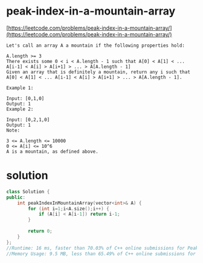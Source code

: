 # peak-index-in-a-mountain-array

[https://leetcode.com/problems/peak-index-in-a-mountain-array/](https://leetcode.com/problems/peak-index-in-a-mountain-array/)

```
Let's call an array A a mountain if the following properties hold:

A.length >= 3
There exists some 0 < i < A.length - 1 such that A[0] < A[1] < ... A[i-1] < A[i] > A[i+1] > ... > A[A.length - 1]
Given an array that is definitely a mountain, return any i such that A[0] < A[1] < ... A[i-1] < A[i] > A[i+1] > ... > A[A.length - 1].

Example 1:

Input: [0,1,0]
Output: 1
Example 2:

Input: [0,2,1,0]
Output: 1
Note:

3 <= A.length <= 10000
0 <= A[i] <= 10^6
A is a mountain, as defined above.
```

# solution

```c++
class Solution {
public:
    int peakIndexInMountainArray(vector<int>& A) {
        for (int i=1;i<A.size();i++) {
            if (A[i] < A[i-1]) return i-1;
        }
        
        return 0;
    }
};
//Runtime: 16 ms, faster than 70.03% of C++ online submissions for Peak Index in a Mountain Array.
//Memory Usage: 9.5 MB, less than 65.49% of C++ online submissions for Peak Index in a Mountain Array.
```